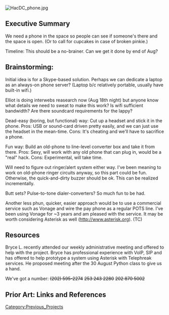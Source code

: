 ![](HacDC_phone.jpg "HacDC_phone.jpg")

## Executive Summary

We need a phone in the space so people can see if someone's there and
the space is open. (Or to call for cupcakes in case of broken pinkie.)

Timeline: This should be a no-brainer. Can we get it done by end of Aug?

## Brainstorming:

Initial idea is for a Skype-based solution. Perhaps we can dedicate a
laptop as an always-on phone server? (Laptop b/c relatively portable,
usually have built-in wifi.)

Elliot is doing interwebs reasearch now (Aug 18th night) but anyone know
what details we need to sweat to make this work? Is wifi sufficient
bandwidth? Are there soundcard requirements for the lappy?

Dead-easy (boring, but functional) way: Cut up a headset and stick it in
the phone. Pros: USB or sound-card driven pretty easily, and we can just
use the headset in the mean-time. Cons: It's cheating and we'll have to
sacrifice a phone.

Fun way: Build an old-phone to line-level converter box and take it from
there. Pros: Sexy, will work with any old phone that can plug in, would
be a "real" hack. Cons: Experimental, will take time.

Will need to figure out ringer/alert system either way. I've been
meaning to work on old-phone ringer circuits anyway, so this part could
be fun. Otherwise, the quick-and-dirty buzzer should be ok. This can be
realized incrementally.

Butt sets? Pulse-to-tone dialer-converters? So much fun to be had.

Another less phun, quicker, easier approach would be to use a commercial
service such as Vonage and wire the pay phone as a regular POTS line.
I've been using Vonage for \~3 years and am pleased with the service. It
may be worth considering Asterisk as well (http://www.asterisk.org).
(TC)

## Resources

Bryce L. recently attended our weekly administrative meeting and offered
to help with the project. Bryce has professional experience with VoIP,
SIP and has offered to help prototype a system using Asterisk with
Telephreak services. He proposed meeting after the 30 August Python
class to give us a hand.

We've got a number: ~~(202) 595-2274~~ ~~253 243 2280~~ ~~202 870 5002~~

## Prior Art: Links and References

[Category:Previous_Projects](Category:Previous_Projects)
